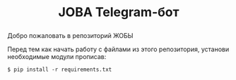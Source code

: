 # <p align="center"> JOBA Telegram-бот
Добро пожаловать в репозиторий ЖОБЫ

Перед тем как начать работу с файлами из этого репозитория,
установи необходимые модули прописав: 
```
$ pip install -r requirements.txt
```
